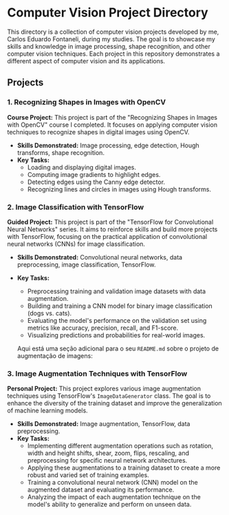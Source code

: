 # Computer Vision Project Directory

This directory is a collection of computer vision projects developed by me, Carlos Eduardo Fontaneli, during my studies. The goal is to showcase my skills and knowledge in image processing, shape recognition, and other computer vision techniques. Each project in this repository demonstrates a different aspect of computer vision and its applications.

## Projects

### 1. Recognizing Shapes in Images with OpenCV

**Course Project:** This project is part of the "Recognizing Shapes in Images with OpenCV" course I completed. It focuses on applying computer vision techniques to recognize shapes in digital images using OpenCV.

- **Skills Demonstrated:** Image processing, edge detection, Hough transforms, shape recognition.
- **Key Tasks:**
  - Loading and displaying digital images.
  - Computing image gradients to highlight edges.
  - Detecting edges using the Canny edge detector.
  - Recognizing lines and circles in images using Hough transforms.

### 2. Image Classification with TensorFlow

**Guided Project:** This project is part of the "TensorFlow for Convolutional Neural Networks" series. It aims to reinforce skills and build more projects with TensorFlow, focusing on the practical application of convolutional neural networks (CNNs) for image classification.

- **Skills Demonstrated:** Convolutional neural networks, data preprocessing, image classification, TensorFlow.
- **Key Tasks:**

  - Preprocessing training and validation image datasets with data augmentation.
  - Building and training a CNN model for binary image classification (dogs vs. cats).
  - Evaluating the model's performance on the validation set using metrics like accuracy, precision, recall, and F1-score.
  - Visualizing predictions and probabilities for real-world images.

  Aqui está uma seção adicional para o seu `README.md` sobre o projeto de augmentação de imagens:

### 3. Image Augmentation Techniques with TensorFlow

**Personal Project:** This project explores various image augmentation techniques using TensorFlow's `ImageDataGenerator` class. The goal is to enhance the diversity of the training dataset and improve the generalization of machine learning models.

- **Skills Demonstrated:** Image augmentation, TensorFlow, data preprocessing.
- **Key Tasks:**
  - Implementing different augmentation operations such as rotation, width and height shifts, shear, zoom, flips, rescaling, and preprocessing for specific neural network architectures.
  - Applying these augmentations to a training dataset to create a more robust and varied set of training examples.
  - Training a convolutional neural network (CNN) model on the augmented dataset and evaluating its performance.
  - Analyzing the impact of each augmentation technique on the model's ability to generalize and perform on unseen data.
